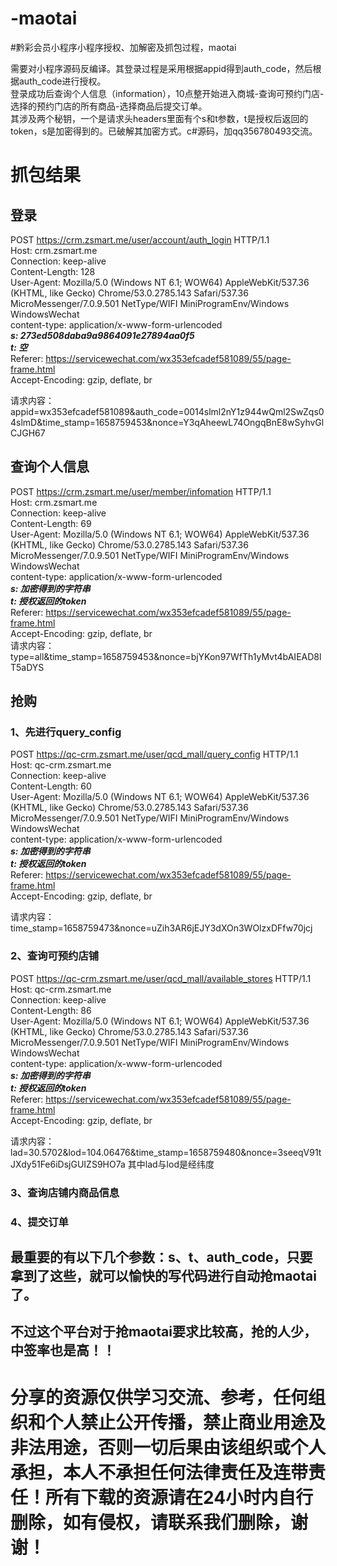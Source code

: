 # -maotai
#黔彩会员小程序小程序授权、加解密及抓包过程，maotai

需要对小程序源码反编译。其登录过程是采用根据appid得到auth_code，然后根据auth_code进行授权。  
登录成功后查询个人信息（information），10点整开始进入商城-查询可预约门店-选择的预约门店的所有商品-选择商品后提交订单。  
其涉及两个秘钥，一个是请求头headers里面有个s和t参数，t是授权后返回的token，s是加密得到的。已破解其加密方式。c#源码，加qq356780493交流。
# 抓包结果  
## 登录  
POST https://crm.zsmart.me/user/account/auth_login HTTP/1.1  
Host: crm.zsmart.me  
Connection: keep-alive  
Content-Length: 128  
User-Agent: Mozilla/5.0 (Windows NT 6.1; WOW64) AppleWebKit/537.36 (KHTML, like Gecko) Chrome/53.0.2785.143 Safari/537.36 MicroMessenger/7.0.9.501 NetType/WIFI MiniProgramEnv/Windows WindowsWechat  
content-type: application/x-www-form-urlencoded  
***s: 273ed508daba9a9864091e27894aa0f5***  
***t: 空***  
Referer: https://servicewechat.com/wx353efcadef581089/55/page-frame.html  
Accept-Encoding: gzip, deflate, br  

请求内容：appid=wx353efcadef581089&auth_code=0014slml2nY1z944wQml2SwZqs04slmD&time_stamp=1658759453&nonce=Y3qAheewL74OngqBnE8wSyhvGlCJGH67  
## 查询个人信息  
POST https://crm.zsmart.me/user/member/infomation HTTP/1.1  
Host: crm.zsmart.me  
Connection: keep-alive  
Content-Length: 69  
User-Agent: Mozilla/5.0 (Windows NT 6.1; WOW64) AppleWebKit/537.36 (KHTML, like Gecko) Chrome/53.0.2785.143 Safari/537.36 MicroMessenger/7.0.9.501 NetType/WIFI MiniProgramEnv/Windows WindowsWechat  
content-type: application/x-www-form-urlencoded  
***s: 加密得到的字符串***  
***t: 授权返回的token***  
Referer: https://servicewechat.com/wx353efcadef581089/55/page-frame.html  
Accept-Encoding: gzip, deflate, br  
请求内容：type=all&time_stamp=1658759453&nonce=bjYKon97WfTh1yMvt4bAIEAD8lT5aDYS
## 抢购  
### 1、先进行query_config  
POST https://qc-crm.zsmart.me/user/qcd_mall/query_config HTTP/1.1  
Host: qc-crm.zsmart.me  
Connection: keep-alive  
Content-Length: 60  
User-Agent: Mozilla/5.0 (Windows NT 6.1; WOW64) AppleWebKit/537.36 (KHTML, like Gecko) Chrome/53.0.2785.143 Safari/537.36 MicroMessenger/7.0.9.501 NetType/WIFI MiniProgramEnv/Windows WindowsWechat  
content-type: application/x-www-form-urlencoded  
***s: 加密得到的字符串***  
***t: 授权返回的token***  
Referer: https://servicewechat.com/wx353efcadef581089/55/page-frame.html  
Accept-Encoding: gzip, deflate, br  

请求内容：time_stamp=1658759473&nonce=uZih3AR6jEJY3dXOn3WOlzxDFfw70jcj  
### 2、查询可预约店铺  
POST https://qc-crm.zsmart.me/user/qcd_mall/available_stores HTTP/1.1  
Host: qc-crm.zsmart.me  
Connection: keep-alive  
Content-Length: 86  
User-Agent: Mozilla/5.0 (Windows NT 6.1; WOW64) AppleWebKit/537.36 (KHTML, like Gecko) Chrome/53.0.2785.143 Safari/537.36 MicroMessenger/7.0.9.501 NetType/WIFI MiniProgramEnv/Windows WindowsWechat  
content-type: application/x-www-form-urlencoded  
***s: 加密得到的字符串***  
***t: 授权返回的token***  
Referer: https://servicewechat.com/wx353efcadef581089/55/page-frame.html  
Accept-Encoding: gzip, deflate, br  

请求内容：lad=30.5702&lod=104.06476&time_stamp=1658759480&nonce=3seeqV91tJXdy51Fe6iDsjGUIZS9HO7a 
其中lad与lod是经纬度  
### 3、查询店铺内商品信息  
### 4、提交订单  
## 最重要的有以下几个参数：s、t、auth_code，只要拿到了这些，就可以愉快的写代码进行自动抢maotai了。  
## 不过这个平台对于抢maotai要求比较高，抢的人少，中签率也是高！！  
# 分享的资源仅供学习交流、参考，任何组织和个人禁止公开传播，禁止商业用途及非法用途，否则一切后果由该组织或个人承担，本人不承担任何法律责任及连带责任！所有下载的资源请在24小时内自行删除，如有侵权，请联系我们删除，谢谢！
